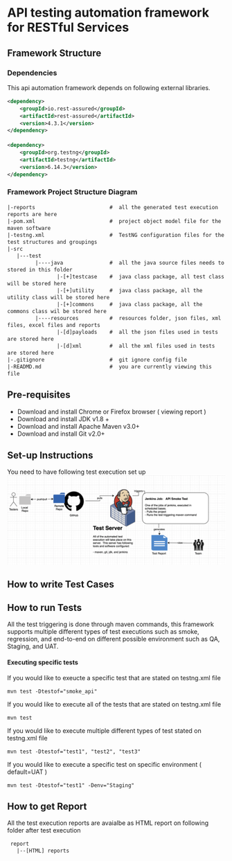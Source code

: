 # API testing automation framework for RESTful Services

## Framework Structure 
### Dependencies 
This api automation framework depends on following 
external libraries. 
```xml
<dependency>
    <groupId>io.rest-assured</groupId>
    <artifactId>rest-assured</artifactId>
    <version>4.3.1</version>
</dependency>

<dependency>
    <groupId>org.testng</groupId>
    <artifactId>testng</artifactId>
    <version>6.14.3</version>
</dependency>
```

### Framework Project Structure Diagram
```
|-reports                        #  all the generated test execution reports are here 
|-pom.xml                        #  project object model file for the maven software
|-testng.xml                     #  TestNG configuration files for the test structures and groupings 
|-src
   |---test
         |----java               #  all the java source files needs to stored in this folder 
                |-[+]testcase    #  java class package, all test class will be stored here 
                |-[+]utility     #  java class package, all the utility class will be stored here 
                |-[+]commons     #  java class package, all the commons class wil be stored here 
         |----resources          #  resources folder, json files, xml files, excel files and reports 
                |-[d]payloads    #  all the json files used in tests are stored here 
                |-[d]xml         #  all the xml files used in tests are stored here 
|-.gitignore                     #  git ignore config file 
|-READMD.md                      #  you are currently viewing this file 
```

## Pre-requisites
* Download and install Chrome or Firefox browser  ( viewing report )
* Download and install JDK v1.8 + 
* Download and install Apache Maven v3.0+
* Download and install Git v2.0+ 

## Set-up Instructions 
You need to have following test execution set up 
![screenshot](/images/test_execution_setup.png)

## How to write Test Cases 

## How to run Tests 
All the test triggering is done through maven commands, this framework supports multiple different types of 
test executions such as smoke, regression, and end-to-end on different possible environment such as QA, Staging, and 
UAT. 
#### Executing specific tests 
If you would like to exeucte a specific test that are stated on testng.xml file
```shell script
mvn test -Dtestof="smoke_api"
```

If you would like to execute all of the tests that are stated on testng.xml file 
```shell script
mvn test 
```

If you would like to execute multiple different types of test stated on testng.xml file 
```shell script
mvn test -Dtestof="test1", "test2", "test3"
```

If you would like to execute a specific test on specific environment ( default=UAT ) 
```shell script
mvn test -Dtestof="test1" -Denv="Staging"
```

## How to get Report 
All the test execution reports are avaialbe as HTML report on following folder after test execution 
```
 report
   |--[HTML] reports
```